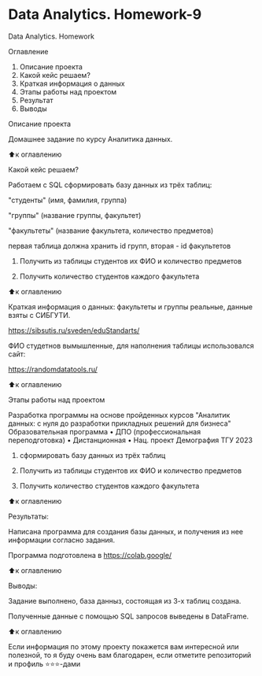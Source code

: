 # Data Analytics. Homework-9
Data Analytics. Homework 


Оглавление
1. Описание проекта
2. Какой кейс решаем?
3. Краткая информация о данных
4. Этапы работы над проектом
5. Результат
6. Выводы

Описание проекта

Домашнее задание по курсу Аналитика данных.

⬆️к оглавлению

Какой кейс решаем?

Работаем с SQL 
сформировать базу данных из трёх таблиц:

"студенты" (имя, фамилия, группа)

"группы" (название группы, факультет)

"факультеты" (название факультета, количество предметов)

первая таблица должна хранить id групп, вторая - id факультетов

1. Получить из таблицы студентов их ФИО и количество предметов

2. Получить количество студентов каждого факультета

⬆️к оглавлению

Краткая информация о данных: факультеты и группы реальные, данные взяты с СИБГУТИ.

https://sibsutis.ru/sveden/eduStandarts/

ФИО студетнов вымышленные, для наполнения таблицы использовался сайт:

https://randomdatatools.ru/


⬆️к оглавлению

Этапы работы над проектом

Разработка программы на основе пройденных курсов "Аналитик данных: с нуля до разработки прикладных решений для бизнеса" Образовательная программа • ДПО (профессиональная переподготовка) • Дистанционная • Нац. проект Демография ТГУ 2023

1. сформировать базу данных из трёх таблиц

2. Получить из таблицы студентов их ФИО и количество предметов

3. Получить количество студентов каждого факультета

⬆️к оглавлению

Результаты:

Написана программа для создания базы данных, и получения из нее информации согласно задания.

Программа подготовлена в https://colab.google/

⬆️к оглавлению

Выводы:

Задание выполнено, база данныз, состоящая из 3-х таблиц создана.

Полученные данные с помощью SQL запросов выведены в DataFrame. 

⬆️к оглавлению

Если информация по этому проекту покажется вам интересной или полезной, то я буду очень вам благодарен, если отметите репозиторий и профиль ⭐️⭐️⭐️-дами
